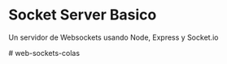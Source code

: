 # Socket Server Basico

Un servidor de Websockets usando Node, Express y Socket.io

#   w e b - s o c k e t s - c o l a s  
 